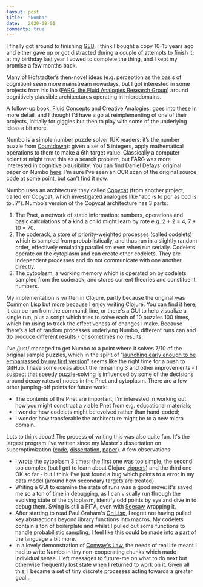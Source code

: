 ```yaml
---
layout: post
title:  "Numbo"
date:   2020-08-01
comments: true
---
```


I finally got around to finishing  [GEB](https://en.wikipedia.org/wiki/Gödel,_Escher,_Bach). I think I bought a copy 10-15 years ago and either gave up or got distracted during a couple of attempts to finish it; at my birthday last year I vowed to complete the thing, and I kept my promise a few months back.

Many of Hofstadter’s then-novel ideas (e.g. perception as the basis of cognition) seem more mainstream nowadays, but I got interested in some projects from his lab ([FARG, the Fluid Analogies Research Group](https://www.cogsci.indiana.edu)) around cognitively plausible architectures operating in microdomains.
 
A follow-up book, [Fluid Concepts and Creative Analogies](https://en.wikipedia.org/wiki/Fluid_Concepts_and_Creative_Analogies), goes into these in more detail, and I thought I’d have a go at reimplementing of one of their projects, initially for giggles but then to play with some of the underlying ideas a bit more.

Numbo is a simple number puzzle solver (UK readers: it’s the number puzzle from [Countdown](https://www.youtube.com/watch?v=pfa3MHLLSWI)): given a set of 5 integers, apply mathematical operations to them to make a 6th target value. Classically a computer scientist might treat this as a search problem,  but FARG was more interested in cognitive plausibility. You can find Daniel Defays’ original paper on Numbo [here](https://www.researchgate.net/publication/262363566_Numbo_a_study_in_cognition_and_recognition). I’m sure I’ve seen an OCR scan of the original source code at some point, but can’t find it now. 

Numbo uses an architecture they called [Copycat](https://en.wikipedia.org/wiki/Copycat_(software)) (from another project, called err Copycat, which investigated analogies like “abc is to pqr as bcd is to…?”). Numbo’s version of the Copycat architecture has 3 parts:

1. The Pnet, a network of static information: numbers, operations and basic calculations of a kind a child might learn by rote e.g. 2 + 2 = 4, 7 * 10 = 70.
2. The coderack, a store of priority-weighted processes (called codelets) which is sampled from probabilistically, and thus run in a slightly random order, effectively emulating parallelism even when run serially. Codelets operate on the cytoplasm and can create other codelets. They are independent processes and do not communicate with one another directly.
3. The cytoplasm, a working memory which is operated on by codelets sampled from the coderack, and stores current theories and constituent numbers.

My implementation is written in Clojure, partly because the original was Common Lisp but more because I enjoy writing Clojure. You can find it [here](https://github.com/twhume/numbo); it can be run from the command-line, or there's a GUI to help visualize a single run, plus a script which tries to solve each of 10 puzzles 100 times, which I’m using to track the effectiveness of changes I make. Because there’s a lot of random processes underlying Numbo, different runs can and do produce different results - or sometimes no results.

I’ve /just/ managed to get Numbo to a point where it solves 7/10 of the original sample puzzles, which in the spirit of “[launching early enough to be embarrassed by my first version](https://venturebeat.com/2011/03/15/reid-hoffman-10-rules-of-entrepreneurship/)” seems like the right time for a push to GitHub. I have some ideas about the remaining 3 and other improvements - I suspect that speedy puzzle-solving is influenced by some of the decisions around decay rates of nodes in the Pnet and cytoplasm. There are a few other jumping-off points for future work:

* The contents of the Pnet are important; I’m interested in working out how you might construct a viable Pnet from e.g. educational materials;
* I wonder how codelets might be evolved rather than hand-coded;
* I wonder how transferable the architecture might be to a new micro domain.

Lots to think about! The process of writing this was also quite fun. It's the largest program I've written since my Master's dissertation on superoptimization ([code](https://github.com/twhume/superoptimiser/tree/master/SuperOptimiser), [dissertation](https://docs.google.com/file/d/0B_8w6H4BG5E_TmxwbkRKRnhUM0k/edit), [paper](/assets/paper.pdf)). A few observations:

* I wrote the cytoplasm 3 times: the first one was too simple, the second too complex (but I got to learn about Clojure [zippers](https://clojuredocs.org/clojure.zip/zipper)) and the third one OK so far - but I think I've just found a bug which points to a error in my data model (around how secondary targets are treated)
* Writing a GUI to examine the state of runs was a good move: it's saved me so a ton of time in debugging, as I can visually run through the evolving state of the cytoplasm, identify odd points by eye and dive in to debug them. Swing is still a PITA, even with [Seesaw](https://github.com/daveray/seesaw) wrapping it.
* After starting to read Paul Graham's [On Lisp](http://www.paulgraham.com/onlisp.html), I regret not having pulled key abstractions beyond library functions into macros. My codelets contain a ton of boilerplate and whilst I pulled out some functions to handle probabilistic sampling, I feel like this could be made into a part of the language a bit more.
* In a lovely demonstration of [Conway's Law](https://en.wikipedia.org/wiki/Conway's_law), the needs of real life meant I had to write Numbo in tiny non-cooperating chunks which made individual sense. I left messages to future-me on what to do next but otherwise frequently lost state when I returned to work on it. Given all this, I became a set of tiny discrete processes acting towards a greater goal...
